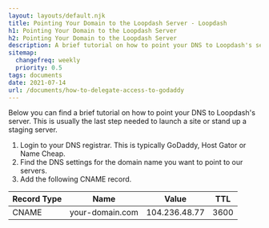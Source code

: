 ```yaml
---
layout: layouts/default.njk
title: Pointing Your Domain to the Loopdash Server - Loopdash
h1: Pointing Your Domain to the Loopdash Server
h2: Pointing Your Domain to the Loopdash Server
description: A brief tutorial on how to point your DNS to Loopdash's server
sitemap:
  changefreq: weekly
  priority: 0.5
tags: documents
date: 2021-07-14
url: /documents/how-to-delegate-access-to-godaddy
---
```


<p class="mb-5 text-xl">Below you can find a brief tutorial on how to point your DNS to Loopdash's server. This is usually the last step needed to launch a site or stand up a staging server.</p>

<ol class="list-decimal list-inside mb-6 text-xl">
  <li>Login to your DNS registrar. This is typically GoDaddy, Host Gator or Name Cheap.</li>
  <li>Find the DNS settings for the domain name you want to point to our servers.</li>
  <li>Add the following CNAME record.</li>
</ol>

<div class="rounded-xl overflow-hidden bg-blue-50 p-5 text-base">
  <table class="table-auto">
    <thead class="green-600">
      <tr>
        <th class="w-1/2 px-4 py-2 text-blue-600">Record Type</th>
        <th class="w-1/2 px-4 py-2 text-blue-600">Name</th>
        <th class="w-1/2 px-4 py-2 text-blue-600">Value</th>
        <th class="w-1/2 px-4 py-2 text-blue-600">TTL</th>
      </tr>
    </thead>
    <tbody>
      <tr>
        <td class="border border-blue-500 px-4 py-2 text-blue-600 font-normal">CNAME</td>
        <td class="border border-blue-500 px-4 py-2 text-blue-600 font-normal italic">your-domain.com</td>
        <td class="border border-blue-500 px-4 py-2 text-blue-600 font-normal font-mono">104.236.48.77</td>
        <td class="border border-blue-500 px-4 py-2 text-blue-600 font-normal">3600</td>
      </tr>
    </tbody>
  </table>
</div>